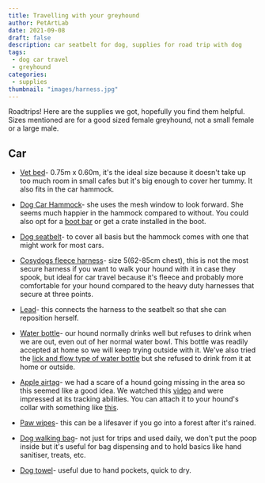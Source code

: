 ```yaml
---
title: Travelling with your greyhound
author: PetArtLab
date: 2021-09-08
draft: false
description: car seatbelt for dog, supplies for road trip with dog
tags:
 - dog car travel
 - greyhound
categories:
 - supplies
thumbnail: "images/harness.jpg"
---
```

 
Roadtrips! Here are the supplies we got, hopefully you find them helpful. Sizes mentioned are for a good sized female greyhound, not a small female or a large male. 
 
## **Car** ##

* [Vet bed](https://amzn.to/3hdjOyy)- 0.75m x 0.60m, it's the ideal size because it doesn't take up too much room in small cafes but it's big enough to cover her tummy. It also fits in the car hammock.

* [Dog Car Hammock](https://amzn.to/3yU8jBY)- she uses the mesh window to look forward. She seems much happier in the hammock compared to without. You could also opt for a [boot bar](https://www.zooplus.co.uk/shop/dogs/dog_cages_carriers/car_safety_grids/333919) or get a crate installed in the boot. 

* [Dog seatbelt](https://amzn.to/2WX3MBs)- to cover all basis but the hammock comes with one that might work for most cars. 

* [Cosydogs fleece harness](https://amzn.to/3BSL1ON)- size 5(62-85cm chest), this is not the most secure harness if you want to walk your hound with it in case they spook, but ideal for car travel because it's fleece and probably more comfortable for your hound compared to the heavy duty harnesses that secure at three points. 

* [Lead](https://amzn.to/3hhOEpv)- this connects the harness to the seatbelt so that she can reposition herself. 

* [Water bottle](https://amzn.to/3E1EEua)- our hound normally drinks well but refuses to drink when we are out, even out of her normal water bowl. This bottle was readily accepted at home so we will keep trying outside with it. We've also tried the [lick and flow type of water bottle](https://www.bigpaws.co/collections/out-and-about/products/dog-water-bottles) but she refused to drink from it at home or outside. 

* [Apple airtag](https://amzn.to/2VqsLg1)- we had a scare of a hound going missing in the area so this seemed like a good idea. We watched this [video](https://www.youtube.com/watch?v=NCamqP-ObMQ&ab_channel=GeoffMarshall) and were impressed at its tracking abilities. You can attach it to your hound's collar with something like [this](https://amzn.to/3tmtWK4).

* [Paw wipes](https://amzn.to/3jQT7kS)- this can be a lifesaver if you go into a forest after it's rained. 

* [Dog walking bag](https://amzn.to/38PTHZF)- not just for trips and used daily, we don't put the poop inside but it's useful for bag dispensing and to hold basics like hand sanitiser, treats, etc.

* [Dog towel](https://amzn.to/3tnM1Y0)- useful due to hand pockets, quick to dry.

